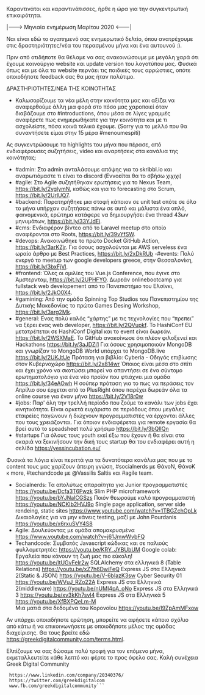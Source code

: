 Καραντινάτοι και καραντινάτισσες, ήρθε η ώρα για την συγκεντρωτική επικαιρότητα. 

|---> Μηνιαία ενημέρωση Μαρίτου 2020 <---|

Ναι είναι εδώ το αγαπημενό σας ενημερωτικό δελτίο, όπου ανατρέχουμε στις δραστηριότητες/νέα του περασμένου μήνα και ένα αυτουνού :). 

Πριν από οτιδήποτε θα θέλαμε να σας ανακοινώσουμε με μεγάλη χαρά ότι έχουμε καινούργιο website και update version του λογοτύπου μας.
Φυσικά όπως και με όλα τα website περνάει τις παιδικές τους αρρώστιες, οπότε οποιοδήποτε feedback σας θα μας ήταν πολύτιμο. 

ΔΡΑΣΤΗΡΙΟΤΗΤΕΣ/ΝΕΑ ΤΗΣ ΚΟΙΝΟΤΗΤΑΣ

- Καλωσορίζουμε τα νέα μέλη στην κοινότητα μας και αξίζει να αναφερθούμε άλλη μια φορά στο πόσο μας χαροποιεί όταν διαβάζουμε στο #introductions, όπου μέσα σε λίγες γραμμές αναφέρετε πως ενημερωθήκατε για την κοινότητα και με τι ασχολείστε, πόσα κοινά τελικά έχουμε. (Sorry για το μελλό που θα συναντήσετε είμαι στην 15 μέρα #menoumespiti)

Ας συγκεντρώσουμε τα highlights του μήνα που πέρασε, από ενδιαφέρουσες συζητήσεις, video και αναρτήσεις στα κανάλια της κοινότητας:

- #admin:
Στο admin ανταλάσουμε απόψης για το skribbl.io και αναρωτιόμαστε τι είναι το discord (Εννοείται θα το σβήσω χιχιχι)
- #agile:
Στο Agile συζητήθηκαν ερωτήσεις για το Nexus Team, https://bit.ly/2yglymN, καθώς και για το forecasting στο Scrum, https://bit.ly/2UrlUQ7.  
- #backend:
Παρατηρήθηκε μια στοφή κάποιον σε unit test οπότε σε όλο το μήνα υπήρχαν συζητήσεις πάνω σε αυτό και μάλιστα ένα απλό, φαινομενικά, ερώτημα κατάφερε να δημιουργήσει ένα thread 43ων μηνυμάτων, https://bit.ly/33YJdEi.
- #cms:
Ενδιαφέρον βίντεο από το Laravel meetup στο οποίο αναφέρονται στο Roots, https://bit.ly/39vYfSW.
- #devops: 
Ανακοινώθηκε το πρώτο Docket GitHub Action, https://bit.ly/3arKZjr.
Για όσους ασχολούνται με AWS serveless ένα ωραίο άρθρο με Best Practices, https://bit.ly/2xDkRUb 
-#events: 
Πολύ ενεργό το meetup των google developers greece, στην Θεσσαλονίκη, https://bit.ly/3bxFjVl.   
- #frontend: 
Όλες οι ομιλίες του Vue.js Conference, που έγινε στο Άμστερνταμ, https://bit.ly/2UPHFYO. 
Δωρεάν onlinebootcamp για fullstack web developement από το Πανεπιστήμιο του Ελσίνκι, https://bit.ly/2JkO0X4.
- #gamining: 
Από την ομάδα Spinning Top Studios του Πανεπιστημίου της Δυτικής Μακεδονίας το πρώτο Games Desing Workshop, https://bit.ly/3arg2Mk. 
- #general: 
Ενας πολύ καλός “χάρτης” με τις τεχνολογίες που “πρεπει” να ξέρει ένας web developer, https://bit.ly/2QVupkf. 
Το HashiConf EU μετατρέπεται σε HashiConf Digital και το event είναι δωρεάν.  https://bit.ly/2WSXMaE. 
To GitHub ανακοίνωσε ότι πλέον φιλοξενεί και Hackathons https://bit.ly/3aJDZi1
Για όσους χρησιμοποιούν MongoDB και γνωρίζαν το MongoDB World υπάρχει το MongoDB.live  https://bit.ly/2UKJtUe
Πρόταση για βιβλίο: Cyberia - Οδηγός επιβίωσης στον Κυβερνοχώρο  https://bit.ly/2x814wr
Όποιος είναι μέσα στο σπίτι και έχει χρόνο να σκοτώσει μπορεί να απαντήσει σε ένα σύντομο ερωτηματολόγιο για ένα νέο προϊόν που φτιάχνει μια ομάδα https://bit.ly/34eAOwh
Η σούπερ πρόταση για το πως να περάσεις τον Απρίλιο σου έρχεται από το PlusRight όπου παρέχει δωρεάν όλα τα online course για έναν μήνα https://bit.ly/2V18r0w
- #jobs: 
Παρ' όλη την τρελλή περίοδο που ζούμε το κανάλι των jobs έχει κινητικότητα. Είναι αρκετά ευχάριστο σε περιόδους όπου μεγάλες εταιρείες παγώνουν ή διώχνουν προγραμματιστές να έρχονται άλλες που τους χρειάζονται.
Για όποιον ενδιαφέρεται για remote εργασία θα βρεί αυτό το speadsheet πολύ χρήσιμο  https://bit.ly/3bQlIQn
- #startups
Για όλους τους youth εκεί έξω που έχουν ή θα είναι στα σκαριά να ξεκινήσουν την δική τους startup θα του ενδιαφέρει αυτή η σελίδα https://yessincubation.eu/

Φυσικά τα λόγια είναι περιττά για τα δυνατότερα κανάλια μας που με το content τους μας χαρίζουν άπειρη γνώση, #socialnerds με ΘάνοN, ΘάνοK κ more, #techandcode με @Vassilis Saltis και #agile team.
- Socialnerds:
Τα απολύτως απαραίτητα για Junior προγραμματιστές https://youtu.be/Dcfa3T6Fwzk
Slim PHP microframework https://youtu.be/bYJNaICGSzs
Ποιόν θεωρούμε καλό προγραμματιστή https://youtu.be/NCKIb2HVJ9o 
Single page application, server side rendeing, static sites https://www.youtube.com/watch?v=1TBGZchOpLk
Δικαιολογίες για να μην κάνεις testing, μαζί με John Pourdanis https://youtu.be/x6rxuSVY4S8
- Agile:
Δουλεύοντας με ομάδα απομακρυσμένα https://www.youtube.com/watch?v=j61JmwWvbFQ
- Techandcode:
Συμβατός Javascript κώδικας και σε παλιούς φυλλομετρητές: https://youtu.be/KRY_JYBUbUM
Google colab: Εργαλεία που κάνουν τη ζωή μας πιο εύκολη! https://youtu.be/ltUGvFeIr2w
SQLAlchemy στα ελληνικά 8 (Table Relations) https://youtu.be/xZ7h6DwiFeQ
Express JS στα Ελληνικά 2(Static & JSON) https://youtu.be/V-6bIazK3sw
Cyber Security 01 https://youtu.be/WVuJ_RZo22A
Express JS στα Ελληνικά 2(middleware) https://youtu.be/nUMI4pA_oNo
Express JS στα Ελληνικά 3 https://youtu.be/xv3kKh7svl4
Express JS στα Ελληνικά 5 https://youtu.be/XfBXPQeLm-M	
Μια ματιά στα δεδομένα του Κορονοϊου https://youtu.be/I9ZpAmMFxow

Αν υπάρχει οποιαδήποτε ερώτηση, μπορείτε να αφήσετε κάποιο σχόλιο από κάτω ή να επικοινωνήσετε με οποιοδήποτε μέλος της ομάδας διαχείρισης. Θα τους βρείτε εδώ https://greekdigitalcommunity.com/terms.html.

Ελπίζουμε να σας δώσαμε πολύ τροφή για τον επόμενο μήνα, εκμεταλλευτείτε κάθε λεπτό και φέρτε το προς όφελο σας. 
Καλή συνέχεια
Greek Digital Community

 ```Βρείτε μας στα παρακάτω social media:
  https://www.linkedin.com/company/20340376/
  https://twitter.com/greekdigitalcom
  www.fb.com/greekdigitalcommunity```
